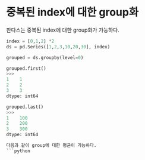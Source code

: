 # 중복된 index에 대한 group화 

판다스는 중복된 index에 대한 group화가 가능하다.

```python
index = [0,1,2] *2
ds = pd.Series([1,2,3,10,20,30], index)

grouped = ds.groupby(level=0)

grouped.first()
>>>
1    1
2    2
3    3
dtype: int64

grouped.last()
>>>
1    100
2    200
3    300
dtype: int64

다음과 같이 group에 대한 평균이 가능하다.
```python

